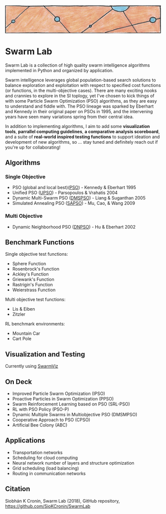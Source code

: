 ![particles](https://github.com/SioKCronin/PSO-baselines/blob/master/common/media/particles.png)

# Swarm Lab

Swarm Lab is a collection of high quality swarm intelligence algorithms implemented in Python and organized by application. 

Swarm intelligence leverages global population-based search solutions to balance exploration and exploitation with respect to specified cost functions (or functions, in the multi-objective cases). There are many exciting nooks and crannies to explore in the SI toplogy, yet I've chosen to kick things of with some Particle Swarm Optimization (PSO) algorithms, as they are easy to understand and fiddle with. The PSO lineage was sparked by Eberhart and Kennedy in their original paper on PSOs in 1995, and the intervening years have seen many variations spring from their central idea. 

In addition to implementing algorithms, I aim to add some **visualization tools**, **parrallel computing guidelines**, **a comparative analysis scoreboard**, and a suite of **real-world inspired testing functions** to support ideation and development of new algorithms, so ... stay tuned and definitely reach out if you're up for collaborating!

## Algorithms
### Single Objective 

* PSO (global and local best)([PSO](https://github.com/SioKCronin/SwarmLab/tree/master/pso)) - Kennedy & Eberhart 1995
* Unified PSO ([UPSO](https://github.com/SioKCronin/PSO-baselines/tree/master/upso)) - Parsopoulos &  Vrahatis 2004
* Dynamic Multi-Swarm PSO ([DMSPSO](https://github.com/SioKCronin/PSO-baselines/tree/master/dmspso)) - Liang & Suganthan 2005
* Simulated Annealing PSO ([SAPSO](https://github.com/SioKCronin/PSO-baselines/tree/master/sapso)) - Mu, Cao, & Wang 2009

### Multi Objective

* Dynamic Neighborhood PSO ([DNPSO](https://github.com/SioKCronin/PSO-baselines/tree/master/dnpso)) - Hu & Eberhart 2002

## Benchmark Functions

Single objective test functions:
* Sphere Function
* Rosenbrock's Function
* Ackley's Function
* Griewank's Function
* Rastrigin's Function
* Weierstrass Function

Multi objective test functions:
* Lis & Eiben
* Zitzler

RL benchmark environments:
* Mountain Car
* Cart Pole

## Visualization and Testing

Currently using [SwarmViz](https://github.com/epfl-disal/SwarmViz)

## On Deck

* Improved Particle Swarm Optimization (IPSO)
* Proactive Particles in Swarm Optimization (PPSO)
* Swarm Reinforcement Learning based on PSO (SRL-PSO)
* RL with PSO Policy (PSO-P)
* Dynamic Multiple Swarms in Multiobjective PSO (DMSMPSO)
* Cooperative Approach to PSO (CPSO) 
* Artificial Bee Colony (ABC)

## Applications

* Transportation networks
* Scheduling for cloud computing
* Neural network number of layers and structure optimization
* Grid scheduling (load balancing)
* Routing in communication networks

## Citation

Siobhán K Cronin, Swarm Lab (2018), GitHub repository, https://github.com/SioKCronin/SwarmLab
